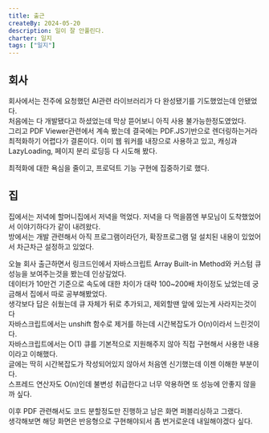 ```yaml
---
title: 출근
createBy: 2024-05-20
description: 일이 잘 안풀린다.
charter: 일지
tags: ["일지"]
---
```


## 회사

회사에서는 전주에 요청했던 AI관련 라이브러리가 다 완성됐기를 기도했었는데 안됐었다.  
처음에는 다 개발됐다고 하셨었는데 막상 뜯어보니 아직 사용 불가능한정도였었다.  
그리고 PDF Viewer관련에서 계속 봤는데 결국에는 PDF.JS기반으로 렌더링하는거라 최적화하기 어렵다가 결론이다.
이미 웹 워커를 내장으로 사용하고 있고, 캐싱과 LazyLoading, 페이지 분리 로딩등 다 시도해 봤다.

최적화에 대한 욕심을 줄이고, 프로덕트 기능 구현에 집중하기로 했다.

## 집

집에서는 저녁에 할머니집에서 저녁을 먹었다. 저녁을 다 먹을쯤엔 부모님이 도착했었어서 이야기하다가 같이 내려왔다.  
방에서는 개발 관련해서 아직 프로그램이라던가, 확장프로그램 덜 설치된 내용이 있었어서 차근차근 설정하고 있었다.

오늘 회사 출근하면서 링크드인에서 자바스크립트 Array Built-in Method와 커스텀 큐 성능을 보여주는것을 봤는데 인상깊었다.  
데이터가 10만건 기준으로 속도에 대한 차이가 대략 100~200배 차이정도 났었는데 궁금해서 집에서 따로 공부해봤었다.  
생각보다 답은 쉬웠는데 큐 자체가 뒤로 추가되고, 제외할땐 앞에 있는게 사라지는것이다  
자바스크립트에서는 unshift 함수로 제거를 하는데 시간복잡도가 O(n)이라서 느린것이다.  
자바스크립트에서는 O(1) 큐를 기본적으로 지원해주지 않아 직접 구현해서 사용한 내용이라고 이해했다.  
글에는 딱히 시간복잡도가 작성되어있지 않아서 처음엔 신기했는데 이젠 이해한 부분이다.  
스프레드 연산자도 O(n)인데 불변성 취급한다고 너무 악용하면 또 성능에 안좋지 않을까 싶다.

이후 PDF 관련해서도 코드 분할정도만 진행하고 남은 화면 퍼블리싱하고 그랬다.  
생각해보면 해당 화면은 반응형으로 구현해야되서 좀 번거로운데 내일해야겠다 싶다.
